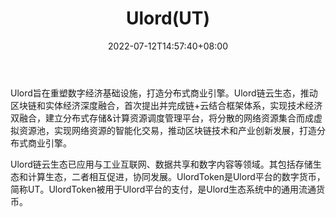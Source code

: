 ﻿---
weight: 
title: "Ulord(UT)"
description: "Ulord旨在重塑数字经济基础设施，打造分布式商业引擎"
date: 2022-07-12T14:57:40+08:00
lastmod: 2022-07-12T14:57:40+08:00
draft: false
authors: ["Simon"]
featuredImage: "ulordut.webp"
link: "https://ulord.one/"
tags: ["数字代币","Ulord(UT)"]
categories: ["navigation"]
navigation: ["数字代币"]
lightgallery: true
toc: true
pinned: false
recommend: false
recommend1: false
---
Ulord旨在重塑数字经济基础设施，打造分布式商业引擎。Ulord链云生态，推动区块链和实体经济深度融合，首次提出并完成链+云结合框架体系，实现技术经济双融合，建立分布式存储&计算资源调度管理平台，将分散的网络资源集合而成虚拟资源池，实现网络资源的智能化交易，推动区块链技术和产业创新发展，打造分布式商业引擎。

Ulord链云生态已应用与工业互联网、数据共享和数字内容等领域。其包括存储生态和计算生态，二者相互促进，协同发展。UlordToken是Ulord平台的数字货币，简称UT。UlordToken被用于Ulord平台的支付，是Ulord生态系统中的通用流通货币。